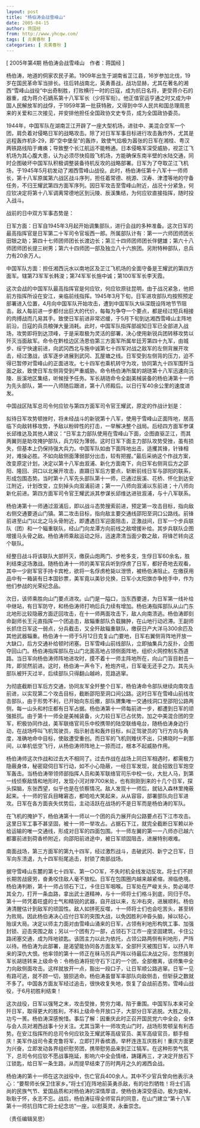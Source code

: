 ```yaml
---
layout: post
title: "杨伯涛会战雪峰山"
date: 2005-04-15
author: 蒋国经
from: http://www.yhcqw.com/
tags: [ 炎黄春秋 ]
categories: [ 炎黄春秋 ]
---
```



[ 2005年第4期 杨伯涛会战雪峰山　作者：蒋国经 ]


杨伯涛，地道的侗家农民子弟。1909年出生于湖南省芷江县，16岁参加北伐，19岁在国民革命军当排长。往后转战南北，英勇善战，战功显赫，尤其在著名的湘西“雪峰山战役”中出奇制胜，打败横行一时的日寇，成为抗日名将，更受蒋介石的器重，成为蒋介石嫡系第十八军军长（少将军衔）。他正值官运亨通之时又成为中国人民解放军的战俘，于1959年第一批获特赦，又得到中华人民共和国总理周恩来的关爱和三次接见，并安排他担任全国政协文史专员，成为全国政协委员。


1944年，中国军队在湖南芷江开辟了一座大型机场，进驻中、美混合空军一个团，肩负着对侵略日军的战略攻击。除了对日军军事目标进行攻击轰炸外，尤其是远程轰炸机B-29，即“空中堡垒”的轰炸，致使气焰极为嚣张的日军在湘桂、粤汉两铁路线陷于瘫痪；导致整个长江航运不能畅通。日本侵略军深受威胁，视芷江飞机场为其心腹大患，认为必须尽快捣毁飞机场，方能确保东南半壁的水陆交通，同时企图破坏中国军队积极调整装备待机反攻的战略部署。日军为了夺取芷江飞机场，于1945年5月初发动了湘西雪峰山战役。此时，杨伯涛任第十八军十一师师长，第十八军原属第六战区战斗序列，担任着常德、桃源、汉寿、津澧等地的守备任务，不归王耀武第四方面军序列。因日军攻击至雪峰山附近，战况十分紧急，何应钦决定将第十八军调离常德地区到沅陵、辰溪集结，为何应钦直接指挥，随时投入战斗。

战前的日中双方军事态势是：


日军方面：日军自1945年3月起开始调集部队，进行会战的多种准备。这次日军的最高指挥官是日军第二十军司令官坂西一郎。所属部队计有：第一一六师团师团长田银之助；第四十七师团师团长长渡边长；第三十四师团师团长伴健雄；第六十八师团师团长提三树男；第六十四师团一部及独立八十六旅团。另附特种部队，总兵力有20余万人。

中国军队方面：担任湘西沅水以南地区及芷江飞机场的全面守备是王耀武的第四方面军。辖第73军军长韩浚；第74军军长施中诚；第100军军长李天霞。


这次会战的中国军队最高指挥官是何应钦，何应钦原驻昆明，由于战况紧急，他把前方指挥所设在安江，亲临前线指挥。1945年3月下旬，日军进攻部队均按照预定部署进入位置，4月向中国军队开始攻击，遭到中国军队大纵深既设阵地节节阻击。敌人每前进一步都付出巨大的代价，每每为争夺一个要点，都是经过短兵相接的肉搏战而几易其手。致使日军前进非常迟缓，于5月下旬到达湘西雪峰山主阵地前沿，日寇的兵员粮弹大量消耗。此时，中国军队指挥部觇知日军已全部进入战场，攻势即将到达顶峰，于是采取极为灵活的部署，决心使用新锐兵团转移攻势以歼灭当面敌军。命令在黔桂边区汤恩伯第三方面军所属牟廷芳第四十九军，由城步、绥宁快速前进，向武冈西北与施中诚第七十四军对战之敌军的左侧背展开攻击，经过激战，该军逐步进展到武冈、瓦屋塘之线。日军受到左侧背的压力，迫不得已暂停对雪峰山的正面进攻。七十四军也乘机转守为攻，协同第九十四军围歼当面之敌，致使日军左侧背受到严重威胁。命令杨伯涛所属的胡琏第十八军迅速向沅陵、辰溪地区集结，听候授予任务。军长胡琏命令全副美械装备的杨伯涛第十一师为先头部队，第一一八师随后跟进，第十八师殿后。以日行军40余公里的速度进发。

中国战区陆军总司令何应钦与第四方面军司令官王耀武，原定的作战计划是：


拟待日军攻势顿挫时，将未经战斗的新锐第十八军，使用于雪峰山正面阵地，居高临下向敌转移攻势，予敌以粉碎性的打击，一举解决整个战局。后经四方面军参谋长邱维达及其他人建议：“日军主力部队使用在雪峰山下面，企图直驱芷江，而其两翼则是助攻掩护部队，兵力较为薄弱。这时日军下面主力部队攻势受挫，虽有损失，但基本上仍保持强大兵力。中国军队如由下面阵地出击，适攫其锋，针锋相对，难操必胜。不如向敌侧面薄弱部分出击，较有把握。”最后采纳这个作战方案，改变原定计划，决定以第十八军由溆浦、新化方面南下，向日军右侧背后方之邵阳、隆回、洞口以北展开攻击，直蹑日军后方要点，斩断前线日军与邵阳的联系，形成包围态势。当时第十八军先头部队第十一师，已通过辰溪、花桥、怀化到达安江附近，计划改变，立刻掉头向溆浦前进；第一一八师向溆浦以东前进；十八师向新化前进。第四方面军司令官王耀武派其参谋长邱维达进驻溆浦，与十八军联系。


杨伯涛第十一师通过溆浦后，即以战斗态势搜索前进，预定第一攻击目标，指向敌右侧交通要道山门镇。第二攻击目标，指向敌主要交通线邵阳至洞口公路线。前锋前进至山门以北之马头骨附近，即遭遇日军迎面阻击，正激战间，日军一个步兵联队（团）和一个辎重联队，经山门向龙潭方向前线之敌增援补给。其步兵联队企图增援马头骨之敌。杨伯涛师乘敌运动之际，迅速肃清当面少数之敌，将锋芒转向这个联队。


经整日战斗将该联队大部歼灭，缴获山炮两门、步枪多支，生俘日军60余名，胜利结束这场激战。随杨伯涛十一师的美军官兵听到俘虏了日军，都好奇地去观看，其中一少尉军官手持卡宾枪，欲将一名俘虏枪毙以泄愤，被杨伯涛阻止。在缴获用品中有一箱装有日本国钞票，美军竟以美钞兑换，日军小太阳旗亦争抢手中，作为他们参战的光荣纪念品。


次日，该师乘胜向山门要点进攻。山门是一隘口，当东西要道，为日军第一线补给中继站，有日军防守，和杨伯涛师打响后兵力续有增加。杨伯涛指挥部队从山门东北地形比较隐蔽方面迂回攻击，在十一师两面攻击下，敌人向南溃逃。杨伯涛即刻命副师长王元直指挥一个团追击，敌辎重部队负载臃肿，在山地行动迟滞。王副师长抓住日军这一弱点，分兵截击，又全歼敌辎重联队，缴获日产大洋马300余匹及其他武器辎重。杨伯涛十一师于5月12日克复山门要地，日军右翼侧背阵地开放一大缺口，后方交通补给顿时闭塞。日军雪峰山前线部队，立即抽集兵力反扑，企图夺回山门。杨伯涛指挥部队在山门北面高地占领侧面阵地，组织火网控制东西道路。当日军向杨伯涛师阵地进攻时，摸不着十一师主阵地所在，向山门盲目射击一阵，即贸然前进。这时，杨伯涛一声令下，枪炮齐吼，日军毫无还手之力。其先头部队被歼灭过半，后续部队只得翻山越岭，觅路逃窜。


为彻底截断日军后方交通，协同友军全歼整个日军，杨伯涛命令部队继续向南攻击前进，以实现第二个攻击目标，截断邵阳至洞口间公路。这时日军在雪峰山前线攻击部队，由于形势不利，已开始向东后撤，部队猬集唯一交通线洞口至邵阳公路两侧，每一山头和村庄都有日军占据。杨伯涛第十一师每前进一步，都遭到日军的顽强抵抗。由于第十一师全是美械装备，火力较日军已占优势。加之中美混合团的空军，积极协同作战，美军联络官司乐中校携带的陆空联络电台，随杨伯涛身边行动，在战场呼叫飞机驾驶员，指示射击和轰炸目标，纠正驾驶员的飞行方向与角度，准确地命中目标，使敌遭受重创。而日军的飞机则雉伏不出，只拂晓时一刹那间，以单机低空飞行，从杨伯涛师阵地上一掠而过，根本不起威胁作用。


杨伯涛师这次作战和过去大不相同了。过去作战在战场上同日军相遇时，都需极力隐蔽身体，秘密窥伺日军行动，如不小心隐蔽，一经日军发现，就会招致日军炮空军轰击。当杨伯涛带领师部指挥人员和美军联络官司乐中校一伙，大批人马，到第一线侦察敌情和地形时，发现小河对岸700米处，也有刚刚到来的十几个日军，探头探脑，东张西望，似乎也是在侦察情况。敌人发现十一师后，就钻入森林里掩蔽起来。十一师的官兵目睹窘态，都哈哈大笑起来，从从容容，部署部队向日军进攻。日军在各方面丧失优势后，主动活跃在战场的不是日军而是杨伯涛的军队。


在飞机的掩护下，杨伯涛第十一师以一个团的兵力展开向公路要点石下江市攻击。这里日军工事不甚坚固，被十一师一举攻占。占据石下江，就完全截断日军赖以补给运输的唯一交通线，形成对日军的四面包围。十一师左翼的第一一八师亦已越六都寨前进到荷香桥附近，向邵阳前进途中，被日军顽固阻击，进展特别艰难。

南面战场，第三方面军的第九十四军，经过激烈战斗，击破武冈、新宁之日军，日军向东溃退，九十四军衔尾追击，封锁了南部战场。


据守雪峰山东麓的第七十四军、第一○○军，不失时机全线发动反攻。将士们不顾长期苦战疲劳，奋勇咬住敌人毫不放松。日军在包围圈内越来越紧缩，濒临绝境。杨伯涛判断，第十一师占领石下江，卡住日军咽喉。日军处在严峻关头，势必竭尽其全力，打开一条血路，拿出武士道精神，与十一师将士们格斗到底，同归于尽。第十一师凭着旺盛的士气和精锐的武器，自开战以来，左冲右突，进展顺利。杨伯涛清醒估计到敌军的顽固性。敌人如拼死反噬，十一师将士们也会吃苦头，甚至转为败局。因此杨伯涛决心应付日军的突围大战，以免因胜利冲昏头脑，掉以轻心，贻误大局。决定以师主力面对由雪峰山涌来的日军，占领有利地形构筑工事、加强封锁、迎击突围之敌；另以一个团有力一部，占领石下江市一座坚固建筑，卡住公路闭塞交通，成为阵地锁匙。该团主力以此为依托，占领公路两侧有利地形，严阵以待。杨伯涛为此部署，是渴望能协同各方面友军，全部歼灭被围日军，以抒八年来的深仇大恨。他率领的第十一师正在秣马厉兵严阵以待最后决战之际，忽然接到军长胡琏转来上级命令：令杨伯涛将扼守石下江的一个团，全部撤离，该师集中全力向敌侧面攻击。这样就放开一点，豁出一段口子，让日军顺公路逃窜。日军一见有路可逃，就不顾一切，狼狈逃命。杨伯涛虽督军率部队向敌侧击，但斩获之数就不多了。中国各方面友军经过追击，很快收复失地，恢复了会战前态势。雪峰山战役，于6月初胜利结束！


这次战役，日军以强弩之末，攻击受挫，势穷力竭，陷于重围。中国军队本来可全歼日军，取得更大的胜利，不料上级命令开放口子，大部分日军逃脱。大胜之局，功亏一篑。杨伯涛深感惋惜。事后了解：因重庆此时正召开国民党六中全会，全体与会人员对湘西战事十分关注。尤其当第十一师攻克山门时，战场形势顿呈有利态势。在安江指挥所的总司令何应钦及王耀武等高级官员、美军高级官员，额手相庆！美军作战司令麦克鲁将军，立即打开香槟酒，举杯连连互庆胜利！重庆方面更为兴奋，立即发动各界组织慰劳团，携带慰劳品来到芷江犒军。在这种形势气氛下，总司令何应钦不愿战事拖延，影响六中全会情绪，踌躇再三，才决定开放石下江锁匙，给日军一条生路，从而提早结束了历时两月之久的湘西会战。


杨伯涛的第十一师在这次战役中，伤亡官兵400余人。其中不少官兵曾向他表示决心：“要帮师长保卫住家乡。”将士们在阵地前英勇杀敌，有的壮烈牺牲！将士们高尚的民族气节、爱国品质和对杨伯涛的深情厚谊，使杨伯涛深受感动，极为哀悼，耿耿于怀，永志不忘。战后，杨伯涛征得全师官兵的同意，在山门建立“第十八军第十一师抗日阵亡将士纪念坊”一座，以慰英灵，永垂崇念。

（责任编辑吴思）


